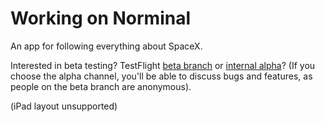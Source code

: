 # Working on Norminal
An app for following everything about SpaceX.

Interested in beta testing? TestFlight [beta branch](https://testflight.apple.com/join/CirlA6HB) or [internal alpha](https://forms.gle/1pzmsASLWYjEPnU5A)?
(If you choose the alpha channel, you'll be able to discuss bugs and features, as people on the beta branch are anonymous).

(iPad layout unsupported)
